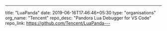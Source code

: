 ---
title: "LuaPanda"
date: 2019-06-16T17:46:46+05:30
type: "organisations"
org_name: "Tencent"
repo_desc: "Pandora Lua Debugger for VS Code"
repo_link: https://github.com/Tencent/LuaPanda---